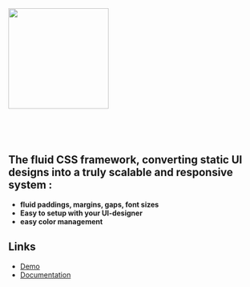 <img src="" width="200" style="margin-bottom: 60px;" />

## The fluid CSS framework, converting static UI designs into a truly scalable and responsive system :

<ul>
  <li><strong>fluid paddings, margins, gaps, font sizes</strong></li>
  <li><strong>Easy to setup with your UI-designer</strong></li>
  <li><strong>easy color management</strong></li>
</ul>



## Links

- [Demo](https://eva-css.netlify.app)
- [Documentation](https://ulysse-2029.gitbook.io/eva-css-v1.0)

